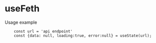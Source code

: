 # useFeth

Usage example
```
    const url = 'api endpoint'
    const {data: null, loading:true, error:null} = useState(url);
```